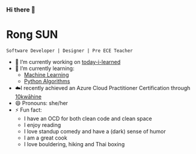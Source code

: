 ### Hi there 👋

# Rong SUN

`Software Developer | Designer | Pre ECE Teacher`

- 🔭 I’m currently working on [today-i-learned](https://github.com/rongyue1/today-i-learned/tree/main)
- 🌱 I’m currently learning:
  - [Machine Learning](https://www.coursera.org/specializations/machine-learning-introduction)
  - [Python Algorithms](https://www.udemy.com/course/data-structures-algorithms-python/)
- :cloud:I recently achieved an Azure Cloud Practitioner Certification through [10kwāhine](https://www.tech-academy.com.au/10kw%C4%81hine-w%C4%81hine)
- 😄 Pronouns: she/her
- ⚡ Fun fact:
  - I have an OCD for both clean code and clean space
  - I enjoy reading
  - I love standup comedy and have a (dark) sense of humor
  - I am a great cook
  - I love bouldering, hiking and Thai boxing

